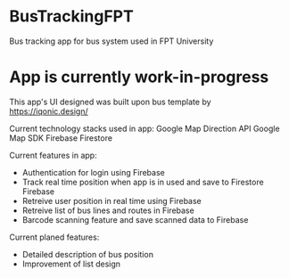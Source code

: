 # BusTrackingFPT
Bus tracking app for bus system used in FPT University

# App is currently work-in-progress #
This app's UI designed was built upon bus template by https://iqonic.design/

Current technology stacks used in app:
Google Map Direction API
Google Map SDK
Firebase Firestore

Current features in app:
 * Authentication for login using Firebase
 * Track real time position when app is in used and save to Firestore Firebase
 * Retreive user position in real time using Firebase
 * Retreive list of bus lines and routes in Firebase
 * Barcode scanning feature and save scanned data to Firebase

 Current planed features:
 * Detailed description of bus position
 * Improvement of list design
